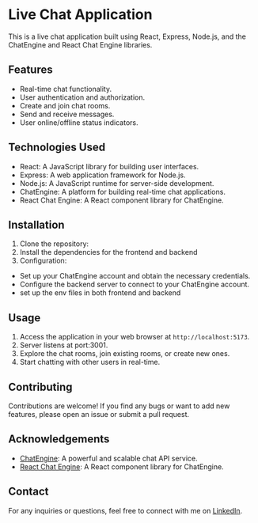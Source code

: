 # Live Chat Application

This is a live chat application built using React, Express, Node.js, and the ChatEngine and React Chat Engine libraries.

## Features

- Real-time chat functionality.
- User authentication and authorization.
- Create and join chat rooms.
- Send and receive messages.
- User online/offline status indicators.

## Technologies Used

- React: A JavaScript library for building user interfaces.
- Express: A web application framework for Node.js.
- Node.js: A JavaScript runtime for server-side development.
- ChatEngine: A platform for building real-time chat applications.
- React Chat Engine: A React component library for ChatEngine.

## Installation

1. Clone the repository:
2. Install the dependencies for the frontend and backend
3. Configuration:
- Set up your ChatEngine account and obtain the necessary credentials.
- Configure the backend server to connect to your ChatEngine account.
- set up the env files in both frontend and backend


## Usage

1. Access the application in your web browser at `http://localhost:5173`.
2. Server listens at port:3001.
3. Explore the chat rooms, join existing rooms, or create new ones.
4. Start chatting with other users in real-time.

## Contributing

Contributions are welcome! If you find any bugs or want to add new features, please open an issue or submit a pull request.



## Acknowledgements

- [ChatEngine](https://chatengine.io/): A powerful and scalable chat API service.
- [React Chat Engine](https://www.npmjs.com/package/react-chat-engine): A React component library for ChatEngine.

## Contact

For any inquiries or questions, feel free to connect with me on [LinkedIn](https://www.linkedin.com/in/pawankumar-b-482728184/).



